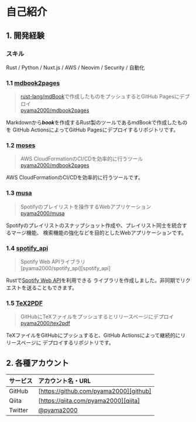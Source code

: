 # 自己紹介

## 1. 開発経験

### スキル

Rust / Python / Nuxt.js / AWS / Neovim / Security / 自動化

### 1.1 [mdbook2pages](./production/mdbook2pages.md)

> [rust-lang/mdBook][mdBook]で作成したものをプッシュするとGitHub Pagesにデプロイ  
> [pyama2000/mdbook2pages][mdbook2pages]

Markdownから***book***を作成するRust製のツールであるmdBookで作成したものを
GitHub ActionsによってGitHub Pagesにデプロイするリポジトリです。

### 1.2 [moses](./production/moses.md)

> AWS CloudFormationのCI/CDを効率的に行うツール  
> [pyama2000/mdbook2pages][mdbook2pages]

AWS CloudFormationのCI/CDを効率的に行うツールです。

### 1.3 [musa](./production/musa.md)

> Spotifyのプレイリストを操作するWebアプリケーション  
> [pyama2000/musa][musa]

Spotifyのプレイリストのスナップショット作成や、プレイリスト同士を統合するマージ機能、
検索機能の強化などを目的としたWebアプリケーションです。

### 1.4 [spotify\_api](./production/spotif_api.md)

> Spotify Web APIライブラリ  
> [pyama2000/spotify\_api][spotify_api]

Rustで[Spotify Web API][SpotifyWebAPI]を利用できる
ライブラリを作成しました。非同期でリクエストを送ることもできます。

### 1.5 [TeX2PDF](./production/tex2pdf.md)

> GitHubにTeXファイルをプッシュするとリリースページにデプロイ  
> [pyama2000/tex2pdf][tex2pdf]

TeXファイルをGitHubにプッシュすると、GitHub Actionsによって継続的にリリースページに
デプロイするリポジトリです。

## 2. 各種アカウント

| サービス | アカウント名・URL                      |
|:---------|:---------------------------------------|
| GitHub   | [https://github.com/pyama2000][github] |
| Qiita    | [https://qiita.com/pyama2000][qiita]   |
| Twitter  | [@pyama2000][twitter]                  |

[SpotifyWebAPI]:https://developer.spotify.com/documentation/web-api
[spotify\_api]:https://github.com/pyama2000/spotify_api
[musa]:https://github.com/pyama2000/musa
[tex2pdf]:https://github.com/pyama2000/tex2pdf
[mdBook]:https://github.com/rust-lang/mdBook
[mdbook2pages]:https://github.com/pyama2000/mdbook2pages

[github]:https://github.com/pyama2000
[qiita]:https://qiita.com/pyama2000
[twitter]:https://twitter.com/pyama2000

